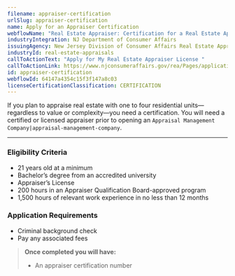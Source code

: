 ```yaml
---
filename: appraiser-certification
urlSlug: appraiser-certification
name: Apply for an Appraiser Certification
webflowName: "Real Estate Appraiser: ​Certification for a Real Estate Appraiser"
industryIntegration: NJ Department of Consumer Affairs
issuingAgency: New Jersey Division of Consumer Affairs Real Estate Appraiser Board
industryId: real-estate-appraisals
callToActionText: "Apply ​for My Real Estate Appraiser License "
callToActionLink: https://www.njconsumeraffairs.gov/rea/Pages/applications.aspx
id: appraiser-certification
webflowId: 64147a4354c15f3f147a8c03
licenseCertificationClassification: CERTIFICATION
---
```

If you plan to appraise real estate with one to four residential units—regardless to value or complexity—you need a certification. You will need a certified or licensed appraiser prior to opening an `Appraisal Management Company|appraisal-management-company`.

- - -

### Eligibility Criteria

* 21 years old at a minimum
* Bachelor’s degree from an accredited university
* Appraiser’s License
* 200 hours in an Appraiser Qualification Board-approved program
* 1,500 hours of relevant work experience in no less than 12 months

### Application Requirements

* Criminal background check
* Pay any associated fees

> **Once completed you will have:**
>
> * An appraiser certification number